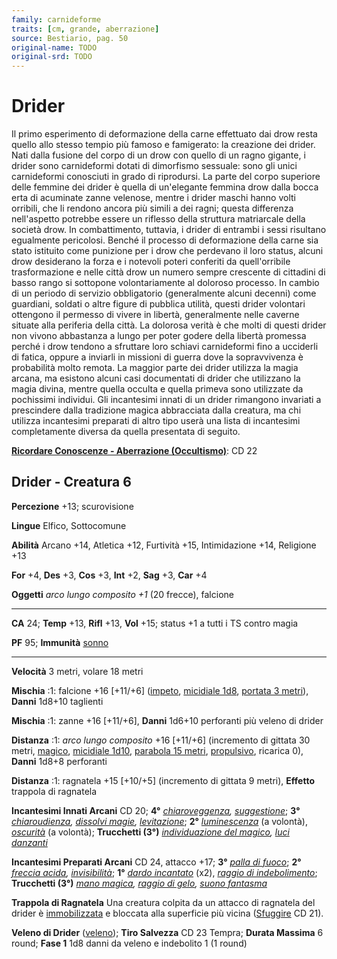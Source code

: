 ```yaml
---
family: carnideforme
traits: [cm, grande, aberrazione]
source: Bestiario, pag. 50
original-name: TODO
original-srd: TODO
---
```


# Drider

Il primo esperimento di deformazione della carne effettuato dai drow resta
quello allo stesso tempio più famoso e famigerato: la creazione dei drider. Nati
dalla fusione del corpo di un drow con quello di un ragno gigante, i drider sono
carnideformi dotati di dimorfismo sessuale: sono gli unici carnideformi
conosciuti in grado di riprodursi. La parte del corpo superiore delle femmine
dei drider è quella di un'elegante femmina drow dalla bocca erta di acuminate
zanne velenose, mentre i drider maschi hanno volti orribili, che li rendono
ancora più simili a dei ragni; questa differenza nell'aspetto potrebbe essere un
riflesso della struttura matriarcale della società drow. In combattimento,
tuttavia, i drider di entrambi i sessi risultano egualmente pericolosi. Benché
il processo di deformazione della carne sia stato istituito come punizione per i
drow che perdevano il loro status, alcuni drow desiderano la forza e i notevoli
poteri conferiti da quell'orribile trasformazione e nelle città drow un numero
sempre crescente di cittadini di basso rango si sottopone volontariamente al
doloroso processo. In cambio di un periodo di servizio obbligatorio
(generalmente alcuni decenni) come guardiani, soldati o altre figure di pubblica
utilità, questi drider volontari ottengono il permesso di vivere in libertà,
generalmente nelle caverne situate alla periferia della città. La dolorosa
verità è che molti di questi drider non vivono abbastanza a lungo per poter
godere della libertà promessa perché i drow tendono a sfruttare loro schiavi
carnideformi fino a ucciderli di fatica, oppure a inviarli in missioni di guerra
dove la sopravvivenza è probabilità molto remota. La maggior parte dei drider
utilizza la magia arcana, ma esistono alcuni casi documentati di drider che
utilizzano la magia divina, mentre quella occulta e quella primeva sono
utilizzate da pochissimi individui. Gli incantesimi innati di un drider
rimangono invariati a prescindere dalla tradizione magica abbracciata dalla
creatura, ma chi utilizza incantesimi preparati di altro tipo userà una lista di
incantesimi completamente diversa da quella presentata di seguito.

**[Ricordare Conoscenze - Aberrazione (Occultismo)](/azioni/abilita/ricordare-conoscenze)**:
CD 22

## Drider - Creatura 6

**Percezione** +13; scurovisione

**Lingue** Elfico, Sottocomune

**Abilità** Arcano +14, Atletica +12, Furtività +15, Intimidazione +14,
Religione +13

**For** +4, **Des** +3, **Cos** +3, **Int** +2, **Sag** +3, **Car** +4

**Oggetti** _arco lungo composito +1_ (20 frecce), falcione

---

**CA** 24; **Temp** +13, **Rifl** +13, **Vol** +15; status +1 a tutti i TS
contro magia

**PF** 95; **Immunità** [sonno](/tratti/sonno)

---

**Velocità** 3 metri, volare 18 metri

**Mischia** :1: falcione +16 \[+11/+6] ([impeto](/tratti/impeto),
[micidiale 1d8](/tratti/micidiale), [portata 3 metri](/tratti/portata)),
**Danni** 1d8+10 taglienti

**Mischia** :1: zanne +16 \[+11/+6], **Danni** 1d6+10 perforanti più veleno di
drider

**Distanza** :1: _arco lungo composito_ +16 \[+11/+6] (incremento di gittata 30
metri, [magico](/tratti/magico), [micidiale 1d10](/tratti/micidiale),
[parabola 15 metri](/tratti/parabola), [propulsivo](/tratti/propulsivo),
ricarica 0), **Danni** 1d8+8 perforanti

**Distanza** :1: ragnatela +15 \[+10/+5] (incremento di gittata 9 metri),
**Effetto** trappola di ragnatela

**Incantesimi Innati Arcani** CD 20; **4°**
_[chiaroveggenza](/incantesimi/chiaroveggenza),
[suggestione](/incantesimi/suggestione)_; **3°**
_[chiaroudienza](/incantesimi/chiaroudienza),
[dissolvi magie](/incantesimi/dissolvi-magie),
[levitazione](/incantesimi/levitazione)_; **2°**
_[luminescenza](/incantesimi/luminescenza)_ (a volontà),
_[oscurità](/incantesimi/oscurita)_ (a volontà); **Trucchetti (3°)**
_[individuazione del magico](/incantesimi/individuazione-del-magico),
[luci danzanti](/incantesimi/luci-danzanti)_

**Incantesimi Preparati Arcani** CD 24, attacco +17; **3°**
_[palla di fuoco](/incantesimi/palla-di-fuoco)_; **2°**
_[freccia acida](/incantesimi/freccia-acida),
[invisibilità](/incantesimi/invisibilita)_; **1°**
_[dardo incantato](/incantesimi/dardo-incantato)_ (x2),
_[raggio di indebolimento](/incantesimi/raggio-di-indebolimento)_; **Trucchetti
(3°)** _[mano magica](/incantesimi/mano-magica),
[raggio di gelo](/incantesimi/raggio-di-gelo),
[suono fantasma](/incantesimi/suono-fantasma)_

**Trappola di Ragnatela** Una creatura colpita da un attacco di ragnatela del
drider è [immobilizzata](/condizioni/immobilizzato) e bloccata alla superficie
più vicina ([Sfuggire](/azioni/sfuggire) CD 21).

**Veleno di Drider** ([veleno](/tratti/veleno)); **Tiro Salvezza** CD 23 Tempra;
**Durata Massima** 6 round; **Fase 1** 1d8 danni da veleno e indebolito 1 (1
round)
